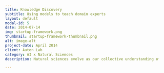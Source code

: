 ```yaml
---
title: Knowledge Discovery
subtitle: Using models to teach domain experts
layout: default
modal-id: 5
date: 2014-07-14
img: startup-framework.png
thumbnail: startup-framework-thumbnail.png
alt: image-alt
project-date: April 2014
client: Auton Lab
category: AI x Natural Sciences
description: Natural sciences evolve as our collective understanding of the universe increases, therefore it is important to ensure that AI can leverage this ever-increasing knowledge.

---
```

